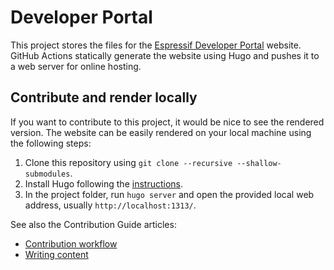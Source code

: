 # Developer Portal
 
This project stores the files for the [Espressif Developer Portal][] website. GitHub Actions statically generate the website using Hugo and pushes it to a web server for online hosting.

[Espressif Developer Portal]: https://developer.espressif.com/


## Contribute and render locally

If you want to contribute to this project, it would be nice to see the rendered version. The website can be easily rendered on your local machine using the following steps:

1. Clone this repository using `git clone --recursive --shallow-submodules`.
2. Install Hugo following the [instructions](https://gohugo.io/installation/).
3. In the project folder, run `hugo server` and open the provided local web address, usually `http://localhost:1313/`.

See also the Contribution Guide articles:

- [Contribution workflow](./content/pages/contribution-guide/contrib-workflow/index.md)
- [Writing content](./content/pages/contribution-guide/writing-content/index.md)
